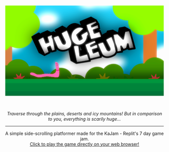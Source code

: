 <p align="center"><img src="banner.png" width="600px"></p>
<br>
<p align="center" color="grey">
    <i>Traverse through the plains, deserts and icy mountains! But in comparison to you, everything is scarily huge...</i>
</p>
<hr>
<p align="center">
    A simple side-scrolling platformer made for the KaJam - Replit's 7 day game jam.
    <br>
    <a href="https://huge-leum--rednir.repl.co/">Click to play the game directly on your web browser!</a>
</p>
